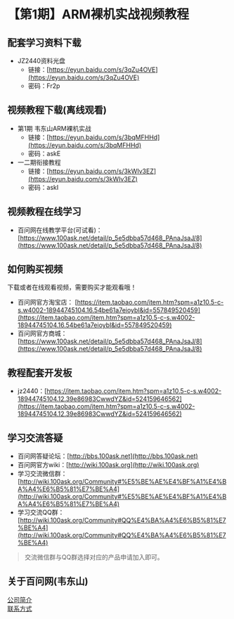 # 【第1期】ARM裸机实战视频教程
## 配套学习资料下载
- JZ2440资料光盘 
  - 链接：[https://eyun.baidu.com/s/3qZu4OVE](https://eyun.baidu.com/s/3qZu4OVE)
  - 密码：Fr2p

## 视频教程下载(离线观看)
- 第1期 韦东山ARM裸机实战
  - 链接：[https://eyun.baidu.com/s/3bqMFHHd](https://eyun.baidu.com/s/3bqMFHHd)
  - 密码：askE
- 一二期衔接教程
  - 链接：[https://eyun.baidu.com/s/3kWIv3EZ](https://eyun.baidu.com/s/3kWIv3EZ)
  - 密码：askI

## 视频教程在线学习
- 百问网在线教学平台(可试看)：[https://www.100ask.net/detail/p_5e5dbba57d468_PAnaJsaJ/8](https://www.100ask.net/detail/p_5e5dbba57d468_PAnaJsaJ/8)

## 如何购买视频
下载或者在线观看视频，需要购买才能观看哦！<br>
- 百问网官方淘宝店： [https://item.taobao.com/item.htm?spm=a1z10.5-c-s.w4002-18944745104.16.54be61a7eioybI&id=557849520459](https://item.taobao.com/item.htm?spm=a1z10.5-c-s.w4002-18944745104.16.54be61a7eioybI&id=557849520459)
- 百问网官方商城：     [https://www.100ask.net/detail/p_5e5dbba57d468_PAnaJsaJ/8](https://www.100ask.net/detail/p_5e5dbba57d468_PAnaJsaJ/8)

## 教程配套开发板
- jz2440：[https://item.taobao.com/item.htm?spm=a1z10.5-c-s.w4002-18944745104.12.39e86983CwwdYZ&id=524159646562](https://item.taobao.com/item.htm?spm=a1z10.5-c-s.w4002-18944745104.12.39e86983CwwdYZ&id=524159646562)

## 学习交流答疑
- 百问网答疑论坛：[http://bbs.100ask.net](http://bbs.100ask.net)
- 百问网官方wiki：[http://wiki.100ask.org](http://wiki.100ask.org)
- 学习交流微信群：[http://wiki.100ask.org/Community#%E5%BE%AE%E4%BF%A1%E4%BA%A4%E6%B5%81%E7%BE%A4](http://wiki.100ask.org/Community#%E5%BE%AE%E4%BF%A1%E4%BA%A4%E6%B5%81%E7%BE%A4)
- 学习交流QQ群：  [http://wiki.100ask.org/Community#QQ%E4%BA%A4%E6%B5%81%E7%BE%A4](http://wiki.100ask.org/Community#QQ%E4%BA%A4%E6%B5%81%E7%BE%A4)

> 交流微信群与QQ群选择对应的产品申请加入即可。

## 关于百问网(韦东山)
[公司简介](http://weidongshan.gitee.io/informationdownloadcenter/documentation/AboutUs/aboutus.html)  <br>
[联系方式](http://weidongshan.gitee.io/informationdownloadcenter/documentation/AboutUs/aboutus.html#id2)